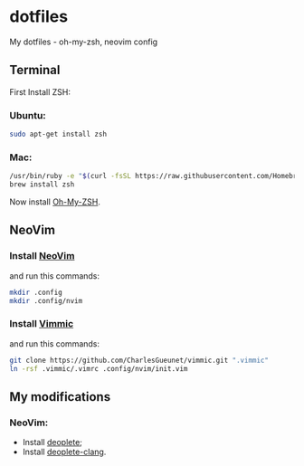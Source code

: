 # dotfiles
My dotfiles - oh-my-zsh, neovim config

Terminal
---
First Install ZSH:
### Ubuntu:
```bash
sudo apt-get install zsh
```
### Mac:
```bash
/usr/bin/ruby -e "$(curl -fsSL https://raw.githubusercontent.com/Homebrew/install/master/install)"
brew install zsh
```
Now install [Oh-My-ZSH](https://github.com/robbyrussell/oh-my-zsh).

NeoVim
---
### Install [NeoVim](https://github.com/neovim/neovim/wiki/Installing-Neovim) 
and run this commands:
 ```bash
mkdir .config
mkdir .config/nvim
```
### Install [Vimmic](https://github.com/CharlesGueunet/vimmic/) 
and run this commands:
```bash
git clone https://github.com/CharlesGueunet/vimmic.git ".vimmic"
ln -rsf .vimmic/.vimrc .config/nvim/init.vim
```

My modifications
---

### NeoVim:
* Install [deoplete](https://github.com/Shougo/deoplete.nvim);
* Install [deoplete-clang](https://github.com/zchee/deoplete-clang).
